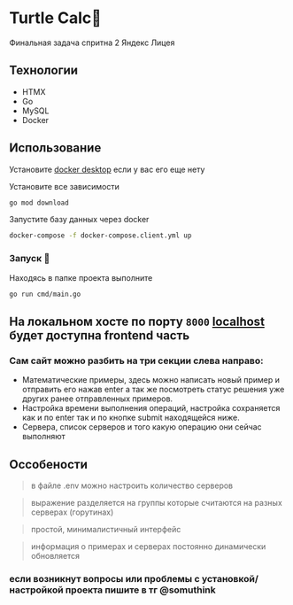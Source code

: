 # Turtle Calc🐢
Финальная задача спритна 2 Яндекс Лицея

## Технологии
- HTMX
- Go
- MySQL
- Docker

## Использование
 Установите [docker desktop](https://www.docker.com/products/docker-desktop/) если у вас его еще нету

Установите все зависимости 
```sh
go mod download
```

Запустите базу данных через docker
```sh
docker-compose -f docker-compose.client.yml up
```

### Запуск 🎉
Находясь в папке проекта выполните
```sh
go run cmd/main.go
```
## На локальном хосте по порту ```8000``` [localhost](http://localhost:8000/) будет доступна frontend часть

### Сам сайт можно разбить на три секции слева направо: 
+ Математические примеры, здесь можно написать новый пример и отправить его нажав enter а так же посмотреть статус решения уже других ранее отправленных примеров.
+ Настройка времени выполнения операций, настройка сохраняется как и по enter так и по кнопке submit находящейся ниже.
+ Сервера, список серверов и того какую операцию они сейчас выполняют


## Оссобености

> в файле .env можно настроить количество серверов

> выражение разделяется на группы которые считаются на разных серверах (горутинах)

> простой, минималистичный интерфейс

> информация о примерах и серверах постоянно динамически обновляется

### если возникнут вопросы или проблемы с установкой/ настройкой проекта пишите в тг @somuthink
